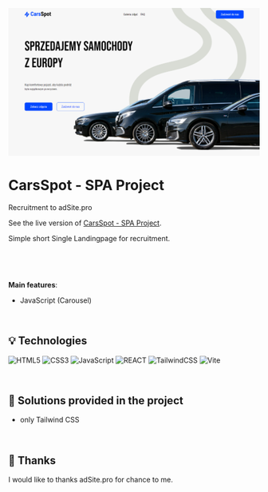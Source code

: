 ![screen my app](/src/assets/img/screen_project.png)

# CarsSpot - SPA Project

Recruitment to adSite.pro

See the live version of [CarsSpot - SPA Project](https://artur-it.github.io/recruitment_adSite.pro/).

Simple short Single Landingpage for recruitment.

&nbsp;

&nbsp;

**Main features**:

- JavaScript (Carousel)

&nbsp;

## 💡 Technologies

![HTML5](https://img.shields.io/badge/html5-%23E34F26.svg?style=for-the-badge&logo=html5&logoColor=white)
![CSS3](https://img.shields.io/badge/css3-%231572B6.svg?style=for-the-badge&logo=css3&logoColor=white)
![JavaScript](https://img.shields.io/badge/javascript-%23323330.svg?style=for-the-badge&logo=javascript&logoColor=%23F7DF1E)
![REACT](https://img.shields.io/badge/react-%23323330.svg?style=for-the-badge&logo=react&logoColor=%23F7DF1E)
![TailwindCSS](https://img.shields.io/badge/tailwindcss-%2338B2AC.svg?style=for-the-badge&logo=tailwind-css&logoColor=white)
![Vite](https://img.shields.io/badge/vite-%23646CFF.svg?style=for-the-badge&logo=vite&logoColor=white)

&nbsp;

## 🤔 Solutions provided in the project

- only Tailwind CSS

&nbsp;

## 👏 Thanks

I would like to thanks adSite.pro for chance to me.
